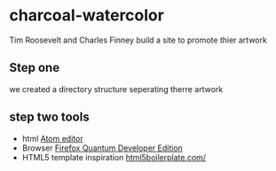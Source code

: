 # charcoal-watercolor
Tim Roosevelt and Charles Finney build a site to promote thier artwork 
## Step one 
we created a directory structure seperating therre artwork 
## step two tools
* html [Atom editor](https://atom.io/)
* Browser [Firefox Quantum Developer Edition](https://www.mozilla.org/en-US/firefox/developer/)
* HTML5 template inspiration [html5boilerplate.com/](https://html5boilerplate.com/)
